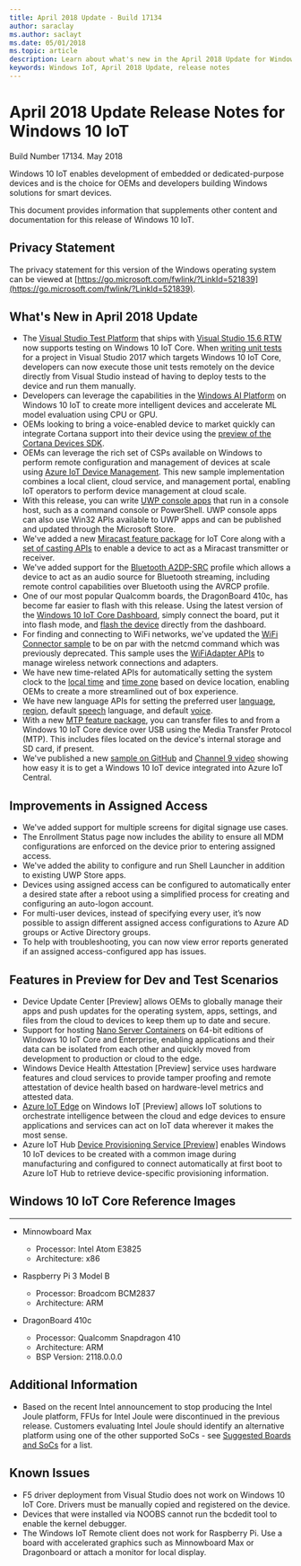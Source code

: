 ```yaml
---
title: April 2018 Update - Build 17134
author: saraclay
ms.author: saclayt
ms.date: 05/01/2018
ms.topic: article
description: Learn about what's new in the April 2018 Update for Windows 10 IoT.
keywords: Windows IoT, April 2018 Update, release notes
---
```


# April 2018 Update Release Notes for Windows 10 IoT
Build Number 17134. May 2018

Windows 10 IoT enables development of embedded or dedicated-purpose devices and is the choice for OEMs and developers building Windows solutions for smart devices.

This document provides information that supplements other content and documentation for this release of Windows 10 IoT.

## Privacy Statement

The privacy statement for this version of the Windows operating system can be viewed at [https://go.microsoft.com/fwlink/?LinkId=521839](https://go.microsoft.com/fwlink/?LinkId=521839).

## What's New in April 2018 Update
* The [Visual Studio Test Platform](https://blogs.msdn.microsoft.com/devops/2017/02/12/evolving-the-visual-studio-test-platform-part-4-together-in-the-open/) that ships with [Visual Studio 15.6 RTW](https://docs.microsoft.com/en-us/visualstudio/releasenotes/vs2017-relnotes#Win10_IoT_Core_Testing_Support) now supports testing on Windows 10 IoT Core. When [writing unit tests](https://blogs.msdn.microsoft.com/devops/2018/03/07/devops-for-iot-with-win10-iot-core-uwp-and-vsts/) for a project in Visual Studio 2017 which targets Windows 10 IoT Core, developers can now execute those unit tests remotely on the device directly from Visual Studio instead of having to deploy tests to the device and run them manually.
* Developers can leverage the capabilities in the [Windows AI Platform](https://blogs.windows.com/buildingapps/2018/03/07/ai-platform-windows-developers/) on Windows 10 IoT to create more intelligent devices and accelerate ML model evaluation using CPU or GPU.
* OEMs looking to bring a voice-enabled device to market quickly can integrate Cortana support into their device using the [preview of the Cortana Devices SDK](http://www.aka.ms/cortanadevices).
* OEMs can leverage the rich set of CSPs available on Windows to perform remote configuration and management of devices at scale using [Azure IoT Device Management](https://github.com/ms-iot/iot-core-azure-dm-client). This new sample implementation combines a local client, cloud service, and management portal, enabling IoT operators to perform device management at cloud scale.
* With this release, you can write [UWP console apps](https://docs.microsoft.com/en-us/windows/uwp/launch-resume/console-uwp) that run in a console host, such as a command console or PowerShell. UWP console apps can also use Win32 APIs available to UWP apps and can be published and updated through the Microsoft Store.
* We've added a new [Miracast feature package](https://docs.microsoft.com/en-us/windows/iot-core/connect-your-device/miracast) for IoT Core along with a [set of casting APIs](https://github.com/Microsoft/Windows-universal-samples/tree/master/Samples/BasicMediaCasting) to enable a device to act as a Miracast transmitter or receiver.
* We've added support for the [Bluetooth A2DP-SRC](https://docs.microsoft.com/en-us/windows/iot-core/connect-your-device/bluetooth) profile which allows a device to act as an audio source for Bluetooth streaming, including remote control capabilities over Bluetooth using the AVRCP profile.
* One of our most popular Qualcomm boards, the DragonBoard 410c, has become far easier to flash with this release. Using the latest version of the [Windows 10 IoT Core Dashboard](https://docs.microsoft.com/en-us/windows/iot-core/connect-your-device/iotdashboard), simply connect the board, put it into flash mode, and [flash the device](https://developer.microsoft.com/en-us/windows/iot/getstarted/prototype/setupdevice) directly from the dashboard.
* For finding and connecting to WiFi networks, we've updated the [WiFi Connector sample](https://github.com/Microsoft/Windows-iotcore-samples/blob/develop/Samples/WiFiConnector/CS) to be on par with the netcmd command which was previously deprecated. This sample uses the [WiFiAdapter APIs](https://docs.microsoft.com/en-us/uwp/api/Windows.Devices.WiFi.WiFiAdapter) to manage wireless network connections and adapters.
* We have new time-related APIs for automatically setting the system clock to the [local time](https://docs.microsoft.com/en-us/uwp/api/windows.system.datetimesettings.setsystemdatetime) and [time zone](https://docs.microsoft.com/en-us/uwp/api/windows.system.timezonesettings.autoupdatetimezoneasync#Windows_System_TimeZoneSettings_AutoUpdateTimeZoneAsync_Windows_Foundation_TimeSpan_) based on device location, enabling OEMs to create a more streamlined out of box experience.
* We have new language APIs for setting the preferred user [language](https://docs.microsoft.com/uwp/api/windows.system.userprofile.globalizationpreferences.trysetlanguages#Windows_System_UserProfile_GlobalizationPreferences_TrySetLanguages_Windows_Foundation_Collections_IIterable_System_String__), [region](https://docs.microsoft.com/uwp/api/windows.system.userprofile.globalizationpreferences.trysethomegeographicregion#Windows_System_UserProfile_GlobalizationPreferences_TrySetHomeGeographicRegion_System_String_), default [speech](https://docs.microsoft.com/uwp/api/windows.media.speechrecognition.speechrecognizer.trysetsystemspeechlanguageasync) language, and default [voice](https://docs.microsoft.com/uwp/api/windows.media.speechsynthesis.speechsynthesizer.trysetdefaultvoiceasync).
* With a new [MTP feature package](https://github.com/PawelWMS/windows-iotcore-docs/blob/MTP_Optional_Feature_Instructions/windows-iotcore/connect-your-device/MTP.md), you can transfer files to and from a Windows 10 IoT Core device over USB using the Media Transfer Protocol (MTP). This includes files located on the device's internal storage and SD card, if present.
* We've published a new [sample on GitHub](https://github.com/Microsoft/Windows-iotcore-samples/tree/develop/Samples/Azure/IoTHubClients) and [Channel 9 video](https://channel9.msdn.com/Shows/Internet-of-Things-Show/Connecting-Windows-IoT-Devices-To-IoT-Central) showing how easy it is to get a Windows 10 IoT device integrated into Azure IoT Central.

## Improvements in Assigned Access
* We've added support for multiple screens for digital signage use cases.
* The Enrollment Status page now includes the ability to ensure all MDM configurations are enforced on the device prior to entering assigned access.
* We've added the ability to configure and run Shell Launcher in addition to existing UWP Store apps.
* Devices using assigned access can be configured to automatically enter a desired state after a reboot using a simplified process for creating and configuring an auto-logon account.
* For multi-user devices, instead of specifying every user, it’s now possible to assign different assigned access configurations to Azure AD groups or Active Directory groups.
* To help with troubleshooting, you can now view error reports generated if an assigned access-configured app has issues.

## Features in Preview for Dev and Test Scenarios
* Device Update Center [Preview] allows OEMs to globally manage their apps and push updates for the operating system, apps, settings, and files from the cloud to devices to keep them up to date and secure.
* Support for hosting [Nano Server Containers](https://docs.microsoft.com/virtualization/windowscontainers/about/index) on 64-bit editions of Windows 10 IoT Core and Enterprise, enabling applications and their data can be isolated from each other and quickly moved from development to production or cloud to the edge.
* Windows Device Health Attestation [Preview] service uses hardware features and cloud services to provide tamper proofing and remote attestation of device health based on hardware-level metrics and attested data.
* [Azure IoT Edge](https://azure.microsoft.com/campaigns/iot-edge/) on Windows IoT [Preview] allows IoT solutions to orchestrate intelligence between the cloud and edge devices to ensure applications and services can act on IoT data wherever it makes the most sense.
* Azure IoT Hub [Device Provisioning Service [Preview]](https://blogs.windows.com/buildingapps/2017/10/05/windows-10-iot-enables-complete-iot-lifecycle/) enables Windows 10 IoT devices to be created with a common image during manufacturing and configured to connect automatically at first boot to Azure IoT Hub to retrieve device-specific provisioning information.

## Windows 10 IoT Core Reference Images
___ 
* Minnowboard Max
  * Processor: Intel Atom E3825
  * Architecture: x86

* Raspberry Pi 3 Model B
  * Processor: Broadcom BCM2837
  * Architecture: ARM

* DragonBoard 410c
  * Processor: Qualcomm Snapdragon 410
  * Architecture: ARM
  * BSP Version: 2118.0.0.0

## Additional Information
* Based on the recent Intel announcement to stop producing the Intel Joule platform, FFUs for Intel Joule were discontinued in the previous release. Customers evaluating Intel Joule should identify an alternative platform using one of the other supported SoCs - see [Suggested Boards and SoCs](https://docs.microsoft.com/windows/iot-core/learn-about-hardware/suggestedboards) for a list.

## Known Issues
* F5 driver deployment from Visual Studio does not work on Windows 10 IoT Core. Drivers must be manually copied and registered on the device.
* Devices that were installed via NOOBS cannot run the bcdedit tool to enable the kernel debugger.
* The Windows IoT Remote client does not work for Raspberry Pi. Use a board with accelerated graphics such as Minnowboard Max or Dragonboard or attach a monitor for local display.
